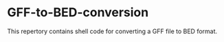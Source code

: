 # GFF-to-BED-conversion
This repertory contains shell code for converting a GFF file to BED format.
